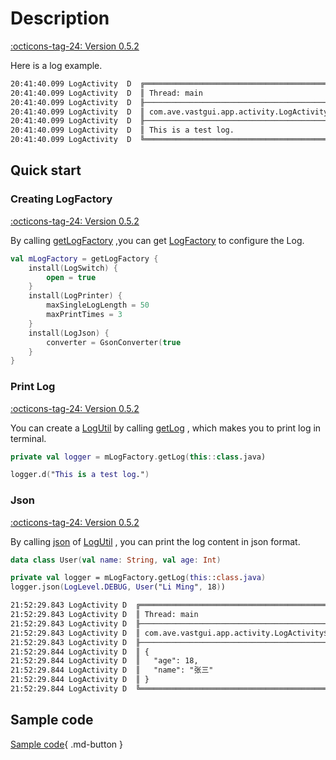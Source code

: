 # Description

[:octicons-tag-24: Version 0.5.2](https://ave.entropy2020.cn/version/VastTools/#052)

Here is a log example.

```xml
20:41:40.099 LogActivity  D  ╔═════════════════════════════════════════════════════════════════════════════
20:41:40.099 LogActivity  D  ║ Thread: main
20:41:40.099 LogActivity  D  ╟─────────────────────────────────────────────────────────────────────────────
20:41:40.099 LogActivity  D  ║ com.ave.vastgui.app.activity.LogActivity$onCreate$2.invoke(LogActivity.kt:44)
20:41:40.099 LogActivity  D  ╟─────────────────────────────────────────────────────────────────────────────
20:41:40.099 LogActivity  D  ║ This is a test log.
20:41:40.099 LogActivity  D  ╚═════════════════════════════════════════════════════════════════════════════
```

## Quick start

### Creating LogFactory

[:octicons-tag-24: Version 0.5.2](https://ave.entropy2020.cn/version/VastTools/#052)

By calling [getLogFactory](https://api.ave.entropy2020.cn/VastTools/com.ave.vastgui.tools.log/get-log-factory.html?query=fun%20getLogFactory(factory:%20LogFactory.()%20-%3E%20Unit):%20LogFactory) ,you can get [LogFactory](https://api.ave.entropy2020.cn/VastTools/com.ave.vastgui.tools.log/-log-factory/index.html) to configure the Log.

```kotlin
val mLogFactory = getLogFactory {
    install(LogSwitch) {
        open = true
    }
    install(LogPrinter) {
        maxSingleLogLength = 50
        maxPrintTimes = 3
    }
    install(LogJson) {
        converter = GsonConverter(true
    }
}
```

### Print Log

[:octicons-tag-24: Version 0.5.2](https://ave.entropy2020.cn/version/VastTools/#052)

You can create a [LogUtil](https://api.ave.entropy2020.cn/VastTools/com.ave.vastgui.tools.log/-log-util/index.html) by calling [getLog](https://api.ave.entropy2020.cn/VastTools/com.ave.vastgui.tools.log/-log-factory/get-log.html?query=fun%20getLog(clazz:%20Class%3C*%3E):%20LogUtil) , which makes you to print log in terminal. 

```kotlin
private val logger = mLogFactory.getLog(this::class.java)

logger.d("This is a test log.")
```

### Json

[:octicons-tag-24: Version 0.5.2](https://ave.entropy2020.cn/version/VastTools/#052)

By calling [json](https://api.ave.entropy2020.cn/VastTools/com.ave.vastgui.tools.log/-log-util/json.html) of [LogUtil](https://api.ave.entropy2020.cn/VastTools/com.ave.vastgui.tools.log/-log-util/index.html) , you can print the log content in json format.

```kotlin
data class User(val name: String, val age: Int)

private val logger = mLogFactory.getLog(this::class.java)
logger.json(LogLevel.DEBUG, User("Li Ming", 18))
```

```xml
21:52:29.843 LogActivity D  ╔═════════════════════════════════════════════════════════════════════════════
21:52:29.843 LogActivity D  ║ Thread: main
21:52:29.843 LogActivity D  ╟─────────────────────────────────────────────────────────────────────────────
21:52:29.843 LogActivity D  ║ com.ave.vastgui.app.activity.LogActivity$onCreate$2.invoke(LogActivity.kt:45)
21:52:29.843 LogActivity D  ╟─────────────────────────────────────────────────────────────────────────────
21:52:29.844 LogActivity D  ║ {
21:52:29.844 LogActivity D  ║   "age": 18,
21:52:29.844 LogActivity D  ║   "name": "张三"
21:52:29.844 LogActivity D  ║ }
21:52:29.844 LogActivity D  ╚═════════════════════════════════════════════════════════════════════════════
```

## Sample code

[Sample code](https://github.com/SakurajimaMaii/Android-Vast-Extension/tree/develop/app/src/main/kotlin/com/ave/vastgui/app/activity/log){ .md-button }
